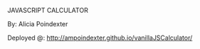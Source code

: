JAVASCRIPT CALCULATOR

By: Alicia Poindexter

Deployed @: http://ampoindexter.github.io/vanillaJSCalculator/